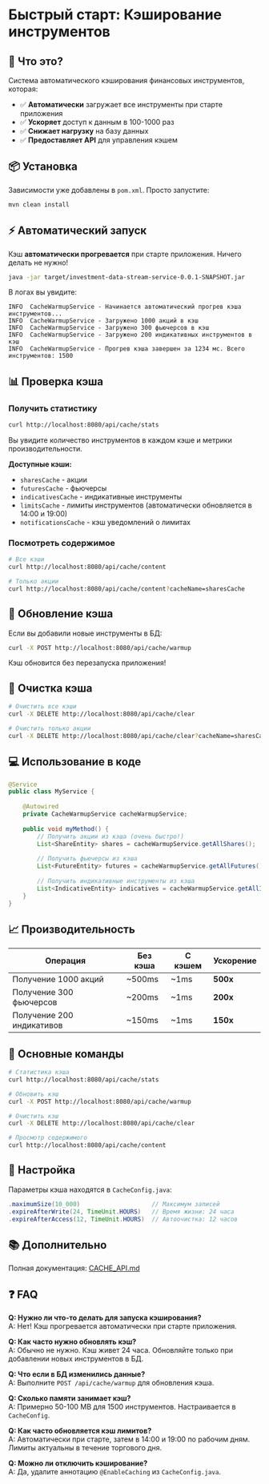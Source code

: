 # Быстрый старт: Кэширование инструментов

## 🚀 Что это?

Система автоматического кэширования финансовых инструментов, которая:
- ✅ **Автоматически** загружает все инструменты при старте приложения
- ✅ **Ускоряет** доступ к данным в 100-1000 раз
- ✅ **Снижает нагрузку** на базу данных
- ✅ **Предоставляет API** для управления кэшем

## 📦 Установка

Зависимости уже добавлены в `pom.xml`. Просто запустите:

```bash
mvn clean install
```

## ⚡ Автоматический запуск

Кэш **автоматически прогревается** при старте приложения. Ничего делать не нужно!

```bash
java -jar target/investment-data-stream-service-0.0.1-SNAPSHOT.jar
```

В логах вы увидите:
```
INFO  CacheWarmupService - Начинается автоматический прогрев кэша инструментов...
INFO  CacheWarmupService - Загружено 1000 акций в кэш
INFO  CacheWarmupService - Загружено 300 фьючерсов в кэш
INFO  CacheWarmupService - Загружено 200 индикативных инструментов в кэш
INFO  CacheWarmupService - Прогрев кэша завершен за 1234 мс. Всего инструментов: 1500
```

## 📊 Проверка кэша

### Получить статистику

```bash
curl http://localhost:8080/api/cache/stats
```

Вы увидите количество инструментов в каждом кэше и метрики производительности.

**Доступные кэши:**
- `sharesCache` - акции
- `futuresCache` - фьючерсы
- `indicativesCache` - индикативные инструменты
- `limitsCache` - лимиты инструментов (автоматически обновляется в 14:00 и 19:00)
- `notificationsCache` - кэш уведомлений о лимитах

### Посмотреть содержимое

```bash
# Все кэши
curl http://localhost:8080/api/cache/content

# Только акции
curl http://localhost:8080/api/cache/content?cacheName=sharesCache
```

## 🔄 Обновление кэша

Если вы добавили новые инструменты в БД:

```bash
curl -X POST http://localhost:8080/api/cache/warmup
```

Кэш обновится без перезапуска приложения!

## 🧹 Очистка кэша

```bash
# Очистить все кэши
curl -X DELETE http://localhost:8080/api/cache/clear

# Очистить только акции
curl -X DELETE http://localhost:8080/api/cache/clear?cacheName=sharesCache
```

## 💻 Использование в коде

```java
@Service
public class MyService {
    
    @Autowired
    private CacheWarmupService cacheWarmupService;
    
    public void myMethod() {
        // Получить акции из кэша (очень быстро!)
        List<ShareEntity> shares = cacheWarmupService.getAllShares();
        
        // Получить фьючерсы из кэша
        List<FutureEntity> futures = cacheWarmupService.getAllFutures();
        
        // Получить индикативные инструменты из кэша
        List<IndicativeEntity> indicatives = cacheWarmupService.getAllIndicatives();
    }
}
```

## 📈 Производительность

| Операция | Без кэша | С кэшем | Ускорение |
|----------|----------|---------|-----------|
| Получение 1000 акций | ~500ms | ~1ms | **500x** |
| Получение 300 фьючерсов | ~200ms | ~1ms | **200x** |
| Получение 200 индикативов | ~150ms | ~1ms | **150x** |

## 🎯 Основные команды

```bash
# Статистика кэша
curl http://localhost:8080/api/cache/stats

# Обновить кэш
curl -X POST http://localhost:8080/api/cache/warmup

# Очистить кэш
curl -X DELETE http://localhost:8080/api/cache/clear

# Просмотр содержимого
curl http://localhost:8080/api/cache/content
```

## 🔧 Настройка

Параметры кэша находятся в `CacheConfig.java`:

```java
.maximumSize(10_000)                    // Максимум записей
.expireAfterWrite(24, TimeUnit.HOURS)   // Время жизни: 24 часа
.expireAfterAccess(12, TimeUnit.HOURS)  // Автоочистка: 12 часов
```

## 📚 Дополнительно

Полная документация: [CACHE_API.md](CACHE_API.md)

## ❓ FAQ

**Q: Нужно ли что-то делать для запуска кэширования?**  
A: Нет! Кэш прогревается автоматически при старте приложения.

**Q: Как часто нужно обновлять кэш?**  
A: Обычно не нужно. Кэш живет 24 часа. Обновляйте только при добавлении новых инструментов в БД.

**Q: Что если в БД изменились данные?**  
A: Выполните `POST /api/cache/warmup` для обновления кэша.

**Q: Сколько памяти занимает кэш?**  
A: Примерно 50-100 MB для 1500 инструментов. Настраивается в `CacheConfig`.

**Q: Как часто обновляется кэш лимитов?**  
A: Автоматически при старте, затем в 14:00 и 19:00 по рабочим дням. Лимиты актуальны в течение торгового дня.

**Q: Можно ли отключить кэширование?**  
A: Да, удалите аннотацию `@EnableCaching` из `CacheConfig.java`.

